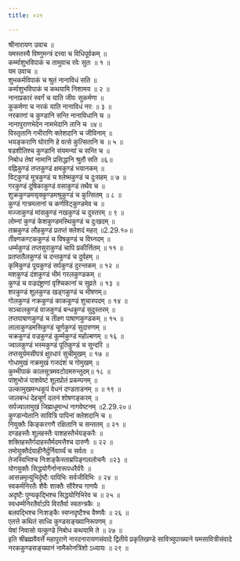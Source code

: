 ```yaml
---
title: ०२९

---
```

श्रीनारायण उवाच ॥  
यमस्तस्यै विष्णुमन्त्रं दत्त्वा च विधिपूर्वकम् ॥  
कर्म्माशुभविपाकं च तामुवाच रवेः सुतः ॥ १ ॥  
यम उवाच ॥  
शुभकर्मविपाकं च श्रुतं नानाविधं सति ॥  
कर्माशुभविपाकं च कथयामि निशामय ॥ २ ॥  
नानाप्रकारं स्वर्गं च याति जीवः सुकर्मणा ॥  
कुकर्मणा च नरकं याति नानाविधं नरः ॥ ३ ॥  
नरकाणां च कुण्डानि सन्ति नानाविधानि च ॥  
नानापुराणभेदेन नामभेदानि तानि च ॥४॥  
विस्तृतानि गभीराणि क्लेशदानि च जीविनाम् ॥  
भयङ्कराणि घोराणि हे वत्से कुत्सितानि च ॥ ५ ॥  
षडशीतिश्च कुण्डानि संयमन्यां च सन्ति च ॥  
निबोध तेषां नामानि प्रसिद्धानि श्रुतौ सति ॥६॥  
वह्निकुण्डं तप्तकुण्डं क्षमकुण्डं भयानकम् ॥  
विट्कुण्डं मूत्रकुण्डं च श्लेष्मकुण्डं च दुःसहम् ॥ ७ ॥  
गरकुण्डं दूषिकाकुण्डं वसाकुण्डं तथैव च ॥  
शुक्रकुण्डमसृक्कुण्डमश्रुकुण्डं च कुत्सितम् ॥ ८ ॥  
कुण्डं गात्रमलानां च कर्णविट्कुण्डमेव च ॥  
मज्जाकुण्डं मांसकुण्डं नखकुण्डं च दुस्तरम् ॥ ९ ॥  
लोम्नां कुण्डं केशकुण्डमस्थिकुण्डं च दुःखदम् ॥  
ताम्रकुण्डं लौहकुण्डं प्रतप्तं क्लेशदं महत् ॥2.29.१०॥  
तीक्ष्णकण्टककुण्डं च विषकुण्डं च विघ्नदम् ॥  
धर्म्मकुण्डं तप्तसुराकुण्डं चापि प्रकीर्त्तितम् ॥ ११ ॥  
प्रतप्ततैलकुण्डं च दन्तकुण्डं च दुर्वहम् ॥  
कृमिकुण्डं पूयकुण्डं सर्पकुण्डं दुरन्तकम् ॥ १२ ॥  
मशकुण्डं दंशकुण्डं भीमं गरलकुण्डकम् ॥  
कुण्डं च वज्रदंष्ट्राणां वृश्चिकानां च सुव्रते ॥ १३ ॥  
शरकुण्डं शूलकुण्ड खड्गकुण्डं च भीषणम्॥  
गोलकुण्डं नक्रकुण्डं काककुण्डं शुचास्पदम् ॥ १४ ॥  
सञ्चालकुण्डं वाजकुण्डं बन्धकुण्डं सुदुस्तरम् ॥  
तप्तपाषाणकुण्डं च तीक्ष्ण पाषाणकुण्डकम् ॥ १५ ॥  
लालाकुण्डमसिकुण्डं चूर्णकुण्डं सुदारुणम् ॥  
चक्रकुण्डं वज्रकुण्डं कूर्म्मकुण्डं महोल्बणम् ॥ १६ ॥  
ज्वालकुण्डं भस्मकुण्डं पूतिकुण्डं च सुन्दरि ॥  
तप्तसूर्यमसीपत्रं क्षुरधारं सुचीमुखम् ॥ १७ ॥  
गोधामुखं नक्रमुखं गजदंशं च गोमुखम् ॥  
कुम्भीपाकं कालसूत्रमवटोदमरुन्तुदम्॥ १८ ॥  
पांशुभोजं पाशवेष्टं शूलप्रोतं प्रकम्पनम् ॥  
उल्कामुखमन्धकूपं वेधनं दण्डताडनम् ॥ ॥ १९ ॥  
जालबन्धं देहचूर्णं दलनं शोषणङ्करम् ॥  
सर्पज्वालामुखं जिह्मधूमान्धं नागवेष्टनम् ॥2.29.२०॥  
कुण्डान्येतानि सावित्रि पापिनां क्लेशदानि च ॥  
नियुक्तैः किङ्करगणै रक्षितानि च सन्ततम् ॥ २१ ॥  
दण्डहस्तैः शूलहस्तैः पाशहस्तैर्भयङ्करैः ॥  
शक्तिहस्तैर्गदाहस्तैर्मदमत्तैश्च दारुणैः ॥ २२ ॥  
तमोयुक्तैर्दयाहीनैर्दुर्निवार्य्यं च सर्वतः ॥  
तेजस्विभिश्च निःशङ्कैस्ताम्रपिङ्गललोचनैः ॥२३ ॥  
योगयुक्तैः सिद्धयोगैर्नानारूपधरैर्वरैः ॥  
आसन्नमृत्युभिर्दृष्टैः पापिभिः सर्वजीविभिः ॥ २४ ॥  
स्वकर्मनिरतैः शैवैः शाक्तैः सौरैश्च गाणपैः ॥  
अदृष्टैः पुण्यकृद्भिश्च सिद्धयोगिभिरेव च ॥ २५ ॥  
स्वधर्म्मनिरतैर्वाऽपि विरतैर्वा स्वतन्त्रकैः ॥  
बलवद्भिश्च निःशङ्कैः स्वप्नदृष्टैश्च वैष्णवैः ॥ २६ ॥  
एतत्ते कथितं साध्वि कुण्डसङ्ख्यानिरूपणम् ॥  
येषां निवासो यत्कुण्डे निबोध कथयामि ते ॥ २७ ॥  
इति श्रीब्रह्मवैवर्त्ते महापुराणे नारदनारायणसंवादे द्वितीये प्रकृतिखण्डे सावित्र्युपाख्याने यमसावित्रीसंवादे नरककुण्डसङ्ख्यानं नामैकोनत्रिंशो ऽध्यायः ॥ २९ ॥